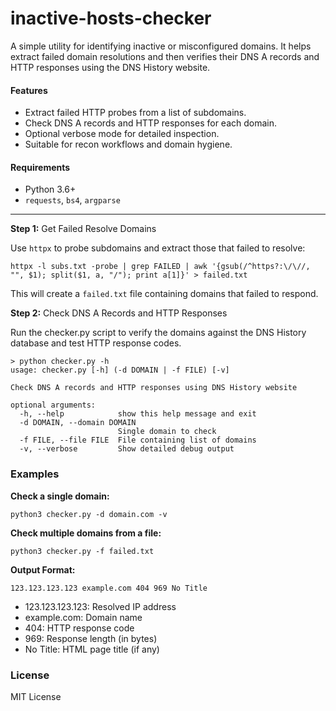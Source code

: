 # inactive-hosts-checker
A simple utility for identifying inactive or misconfigured domains. It helps extract failed domain resolutions and then verifies their DNS A records and HTTP responses using the DNS History website.

#### Features
- Extract failed HTTP probes from a list of subdomains.
- Check DNS A records and HTTP responses for each domain.
- Optional verbose mode for detailed inspection.
- Suitable for recon workflows and domain hygiene.

#### Requirements
- Python 3.6+
- `requests`, `bs4`, `argparse`
---

**Step 1:** Get Failed Resolve Domains

Use `httpx` to probe subdomains and extract those that failed to resolve:
```
httpx -l subs.txt -probe | grep FAILED | awk '{gsub(/^https?:\/\//, "", $1); split($1, a, "/"); print a[1]}' > failed.txt
```
This will create a `failed.txt` file containing domains that failed to respond.

**Step 2:** Check DNS A Records and HTTP Responses

Run the checker.py script to verify the domains against the DNS History database and test HTTP response codes.
```
> python checker.py -h
usage: checker.py [-h] (-d DOMAIN | -f FILE) [-v]

Check DNS A records and HTTP responses using DNS History website

optional arguments:
  -h, --help            show this help message and exit
  -d DOMAIN, --domain DOMAIN
                        Single domain to check
  -f FILE, --file FILE  File containing list of domains
  -v, --verbose         Show detailed debug output
```
### Examples

**Check a single domain:**
```
python3 checker.py -d domain.com -v
```
**Check multiple domains from a file:**
```
python3 checker.py -f failed.txt
```
**Output Format:**
```
123.123.123.123 example.com 404 969 No Title
```
- 123.123.123.123: Resolved IP address
- example.com: Domain name
- 404: HTTP response code
- 969: Response length (in bytes)
- No Title: HTML page title (if any)

### License
MIT License

